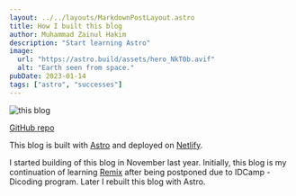```yaml
---
layout: ../../layouts/MarkdownPostLayout.astro
title: How I built this blog
author: Muhammad Zainul Hakim
description: "Start learning Astro"
image:
  url: "https://astro.build/assets/hero_NkT0b.avif"
  alt: "Earth seen from space."
pubDate: 2023-01-14
tags: ["astro", "successes"]
---
```


![this blog](/images/this-site.jpg "This Blog")

[GitHub repo](https://github.com/zaynhakim/astroblog)

This blog is built with [Astro](https://astro.build) and deployed on [Netlify](https://netlify.com).

I started building of this blog in November last year. Initially, this blog is my continuation of learning [Remix](https://remix.run) after being postponed due to IDCamp - Dicoding program. Later I rebuilt this blog with Astro.
